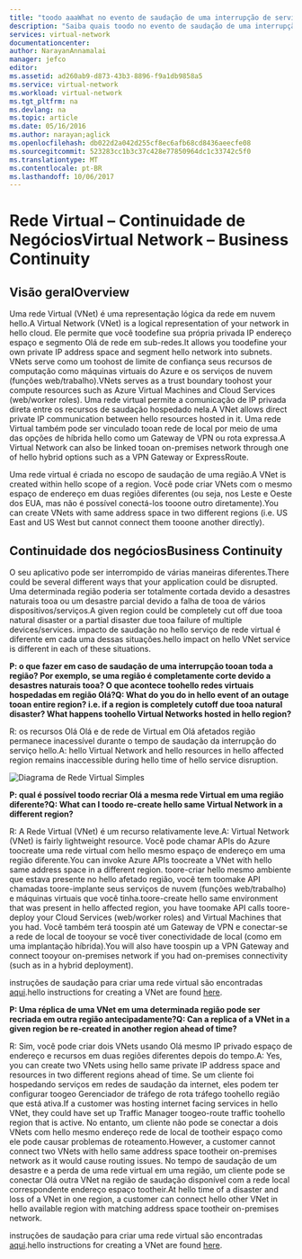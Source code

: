 ```yaml
---
title: "toodo aaaWhat no evento de saudação de uma interrupção de serviço do Azure afetando redes virtuais do Azure | Microsoft Docs"
description: "Saiba quais toodo no evento de saudação de uma interrupção de serviço do Azure afetando redes virtuais do Azure."
services: virtual-network
documentationcenter: 
author: NarayanAnnamalai
manager: jefco
editor: 
ms.assetid: ad260ab9-d873-43b3-8896-f9a1db9858a5
ms.service: virtual-network
ms.workload: virtual-network
ms.tgt_pltfrm: na
ms.devlang: na
ms.topic: article
ms.date: 05/16/2016
ms.author: narayan;aglick
ms.openlocfilehash: db022d2a042d255cf8ec6afb68cd8436aeecfe08
ms.sourcegitcommit: 523283cc1b3c37c428e77850964dc1c33742c5f0
ms.translationtype: MT
ms.contentlocale: pt-BR
ms.lasthandoff: 10/06/2017
---
```

# <a name="virtual-network--business-continuity"></a><span data-ttu-id="02771-103">Rede Virtual – Continuidade de Negócios</span><span class="sxs-lookup"><span data-stu-id="02771-103">Virtual Network – Business Continuity</span></span>
## <a name="overview"></a><span data-ttu-id="02771-104">Visão geral</span><span class="sxs-lookup"><span data-stu-id="02771-104">Overview</span></span>
<span data-ttu-id="02771-105">Uma rede Virtual (VNet) é uma representação lógica da rede em nuvem hello.</span><span class="sxs-lookup"><span data-stu-id="02771-105">A Virtual Network (VNet) is a logical representation of your network in hello cloud.</span></span> <span data-ttu-id="02771-106">Ele permite que você toodefine sua própria privada IP endereço espaço e segmento Olá de rede em sub-redes.</span><span class="sxs-lookup"><span data-stu-id="02771-106">It allows you toodefine your own private IP address space and segment hello network into subnets.</span></span> <span data-ttu-id="02771-107">VNets serve como um toohost de limite de confiança seus recursos de computação como máquinas virtuais do Azure e os serviços de nuvem (funções web/trabalho).</span><span class="sxs-lookup"><span data-stu-id="02771-107">VNets serves as a trust boundary toohost your compute resources such as Azure Virtual Machines and Cloud Services (web/worker roles).</span></span> <span data-ttu-id="02771-108">Uma rede virtual permite a comunicação de IP privada direta entre os recursos de saudação hospedado nela.</span><span class="sxs-lookup"><span data-stu-id="02771-108">A VNet allows direct private IP communication between hello resources hosted in it.</span></span> <span data-ttu-id="02771-109">Uma rede Virtual também pode ser vinculado tooan rede de local por meio de uma das opções de híbrida hello como um Gateway de VPN ou rota expressa.</span><span class="sxs-lookup"><span data-stu-id="02771-109">A Virtual Network can also be linked tooan on-premises network through one of hello hybrid options such as a VPN Gateway or ExpressRoute.</span></span>

<span data-ttu-id="02771-110">Uma rede virtual é criada no escopo de saudação de uma região.</span><span class="sxs-lookup"><span data-stu-id="02771-110">A VNet is created within hello scope of a region.</span></span> <span data-ttu-id="02771-111">Você pode criar VNets com o mesmo espaço de endereço em duas regiões diferentes (ou seja, nos Leste e Oeste dos EUA, mas não é possível conectá-los tooone outro diretamente).</span><span class="sxs-lookup"><span data-stu-id="02771-111">You can create VNets with same address space in two different regions (i.e. US East and US West but cannot connect them tooone another directly).</span></span> 

## <a name="business-continuity"></a><span data-ttu-id="02771-112">Continuidade dos negócios</span><span class="sxs-lookup"><span data-stu-id="02771-112">Business Continuity</span></span>
<span data-ttu-id="02771-113">O seu aplicativo pode ser interrompido de várias maneiras diferentes.</span><span class="sxs-lookup"><span data-stu-id="02771-113">There could be several different ways that your application could be disrupted.</span></span> <span data-ttu-id="02771-114">Uma determinada região poderia ser totalmente cortada devido a desastres naturais tooa ou um desastre parcial devido a falha de tooa de vários dispositivos/serviços.</span><span class="sxs-lookup"><span data-stu-id="02771-114">A given region could be completely cut off due tooa natural disaster or a partial disaster due tooa failure of multiple devices/services.</span></span> <span data-ttu-id="02771-115">impacto de saudação no hello serviço de rede virtual é diferente em cada uma dessas situações.</span><span class="sxs-lookup"><span data-stu-id="02771-115">hello impact on hello VNet service is different in each of these situations.</span></span>

<span data-ttu-id="02771-116">**P: o que fazer em caso de saudação de uma interrupção tooan toda a região? Por exemplo, se uma região é completamente corte devido a desastres naturais tooa? O que acontece toohello redes virtuais hospedadas em região Olá?**</span><span class="sxs-lookup"><span data-stu-id="02771-116">**Q: What do you do in hello event of an outage tooan entire region? i.e. if a region is completely cutoff due tooa natural disaster? What happens toohello Virtual Networks hosted in hello region?**</span></span>

<span data-ttu-id="02771-117">R: os recursos Olá Olá e de rede de Virtual em Olá afetados região permanece inacessível durante o tempo de saudação da interrupção do serviço hello.</span><span class="sxs-lookup"><span data-stu-id="02771-117">A: hello Virtual Network and hello resources in hello affected region remains inaccessible during hello time of hello service disruption.</span></span>

![Diagrama de Rede Virtual Simples](./media/virtual-network-disaster-recovery-guidance/vnet.png)

<span data-ttu-id="02771-119">**P: qual é possível toodo recriar Olá a mesma rede Virtual em uma região diferente?**</span><span class="sxs-lookup"><span data-stu-id="02771-119">**Q: What can I toodo re-create hello same Virtual Network in a different region?**</span></span>

<span data-ttu-id="02771-120">R: A Rede Virtual (VNet) é um recurso relativamente leve.</span><span class="sxs-lookup"><span data-stu-id="02771-120">A: Virtual Network (VNet) is fairly lightweight resource.</span></span> <span data-ttu-id="02771-121">Você pode chamar APIs do Azure toocreate uma rede virtual com hello mesmo espaço de endereço em uma região diferente.</span><span class="sxs-lookup"><span data-stu-id="02771-121">You can invoke Azure APIs toocreate a VNet with hello same address space in a different region.</span></span> <span data-ttu-id="02771-122">toore-criar hello mesmo ambiente que estava presente no hello afetado região, você tem toomake API chamadas toore-implante seus serviços de nuvem (funções web/trabalho) e máquinas virtuais que você tinha.</span><span class="sxs-lookup"><span data-stu-id="02771-122">toore-create hello same environment that was present in hello affected region, you have toomake API calls toore-deploy your Cloud Services (web/worker roles) and Virtual Machines that you had.</span></span> <span data-ttu-id="02771-123">Você também terá toospin até um Gateway de VPN e conectar-se a rede de local de tooyour se você tiver conectividade de local (como em uma implantação híbrida).</span><span class="sxs-lookup"><span data-stu-id="02771-123">You will also have toospin up a VPN Gateway and connect tooyour on-premises network if you had on-premises connectivity (such as in a hybrid deployment).</span></span>

<span data-ttu-id="02771-124">instruções de saudação para criar uma rede virtual são encontradas [aqui](virtual-networks-create-vnet-arm-pportal.md).</span><span class="sxs-lookup"><span data-stu-id="02771-124">hello instructions for creating a VNet are found [here](virtual-networks-create-vnet-arm-pportal.md).</span></span> 

<span data-ttu-id="02771-125">**P: Uma réplica de uma VNet em uma determinada região pode ser recriada em outra região antecipadamente?**</span><span class="sxs-lookup"><span data-stu-id="02771-125">**Q: Can a replica of a VNet in a given region be re-created in another region ahead of time?**</span></span>

<span data-ttu-id="02771-126">R: Sim, você pode criar dois VNets usando Olá mesmo IP privado espaço de endereço e recursos em duas regiões diferentes depois do tempo.</span><span class="sxs-lookup"><span data-stu-id="02771-126">A: Yes, you can create two VNets using hello same private IP address space and resources in two different regions ahead of time.</span></span> <span data-ttu-id="02771-127">Se um cliente foi hospedando serviços em redes de saudação da internet, eles podem ter configurar toogeo Gerenciador de tráfego de rota tráfego toohello região que está ativa.</span><span class="sxs-lookup"><span data-stu-id="02771-127">If a customer was hosting internet facing services in hello VNet, they could have set up Traffic Manager toogeo-route traffic toohello region that is active.</span></span> <span data-ttu-id="02771-128">No entanto, um cliente não pode se conectar a dois VNets com hello mesmo endereço rede de local de tootheir espaço como ele pode causar problemas de roteamento.</span><span class="sxs-lookup"><span data-stu-id="02771-128">However, a customer cannot connect two VNets with hello same address space tootheir on-premises network as it would cause routing issues.</span></span> <span data-ttu-id="02771-129">No tempo de saudação de um desastre e a perda de uma rede virtual em uma região, um cliente pode se conectar Olá outra VNet na região de saudação disponível com a rede local correspondente endereço espaço tootheir.</span><span class="sxs-lookup"><span data-stu-id="02771-129">At hello time of a disaster and loss of a VNet in one region, a customer can connect hello other VNet in hello available region with matching address space tootheir on-premises network.</span></span>

<span data-ttu-id="02771-130">instruções de saudação para criar uma rede virtual são encontradas [aqui](virtual-networks-create-vnet-arm-pportal.md).</span><span class="sxs-lookup"><span data-stu-id="02771-130">hello instructions for creating a VNet are found [here](virtual-networks-create-vnet-arm-pportal.md).</span></span>

